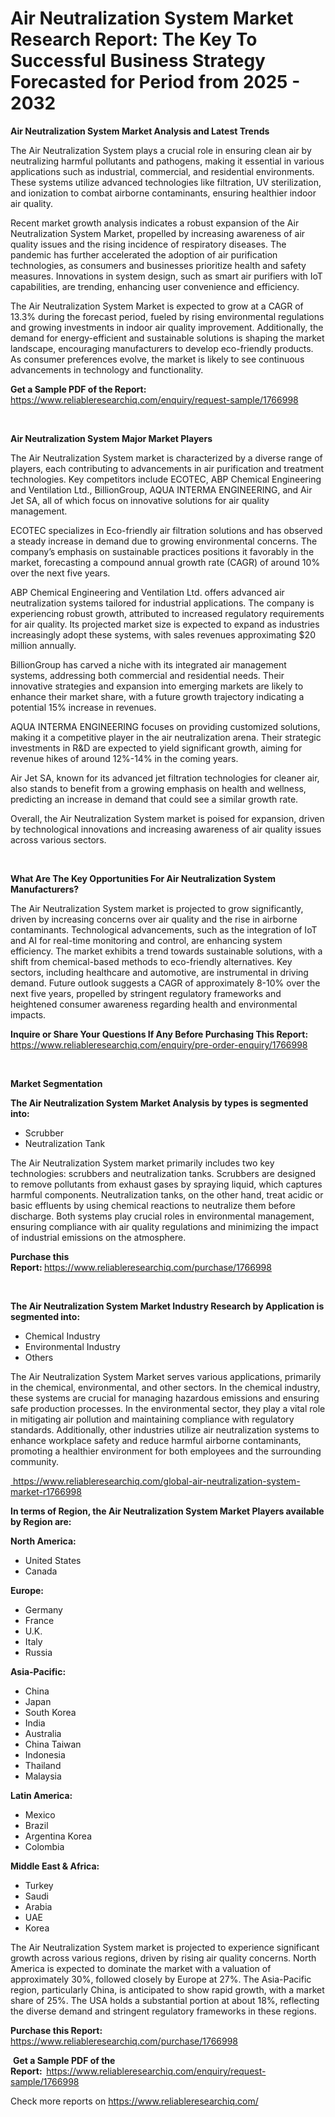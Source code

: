 <p><h1>Air Neutralization System Market Research Report: The Key To Successful Business Strategy Forecasted for Period from 2025 - 2032</h1></p><p><strong>Air Neutralization System Market Analysis and Latest Trends</strong></p>
<p><p>The Air Neutralization System plays a crucial role in ensuring clean air by neutralizing harmful pollutants and pathogens, making it essential in various applications such as industrial, commercial, and residential environments. These systems utilize advanced technologies like filtration, UV sterilization, and ionization to combat airborne contaminants, ensuring healthier indoor air quality.</p><p>Recent market growth analysis indicates a robust expansion of the Air Neutralization System Market, propelled by increasing awareness of air quality issues and the rising incidence of respiratory diseases. The pandemic has further accelerated the adoption of air purification technologies, as consumers and businesses prioritize health and safety measures. Innovations in system design, such as smart air purifiers with IoT capabilities, are trending, enhancing user convenience and efficiency.</p><p>The Air Neutralization System Market is expected to grow at a CAGR of 13.3% during the forecast period, fueled by rising environmental regulations and growing investments in indoor air quality improvement. Additionally, the demand for energy-efficient and sustainable solutions is shaping the market landscape, encouraging manufacturers to develop eco-friendly products. As consumer preferences evolve, the market is likely to see continuous advancements in technology and functionality.</p></p>
<p><strong>Get a Sample PDF of the Report:&nbsp;</strong> <a href="https://www.reliableresearchiq.com/enquiry/request-sample/1766998?utm_campaign=1102&utm_medium=2&utm_source=Github&utm_content=ia&utm_term=27022025&utm_id=air-neutralization-system">https://www.reliableresearchiq.com/enquiry/request-sample/1766998</a></p>
<p>&nbsp;</p>
<p><strong>Air Neutralization System Major Market Players</strong></p>
<p><p>The Air Neutralization System market is characterized by a diverse range of players, each contributing to advancements in air purification and treatment technologies. Key competitors include ECOTEC, ABP Chemical Engineering and Ventilation Ltd., BillionGroup, AQUA INTERMA ENGINEERING, and Air Jet SA, all of which focus on innovative solutions for air quality management.</p><p>ECOTEC specializes in Eco-friendly air filtration solutions and has observed a steady increase in demand due to growing environmental concerns. The company’s emphasis on sustainable practices positions it favorably in the market, forecasting a compound annual growth rate (CAGR) of around 10% over the next five years.</p><p>ABP Chemical Engineering and Ventilation Ltd. offers advanced air neutralization systems tailored for industrial applications. The company is experiencing robust growth, attributed to increased regulatory requirements for air quality. Its projected market size is expected to expand as industries increasingly adopt these systems, with sales revenues approximating $20 million annually.</p><p>BillionGroup has carved a niche with its integrated air management systems, addressing both commercial and residential needs. Their innovative strategies and expansion into emerging markets are likely to enhance their market share, with a future growth trajectory indicating a potential 15% increase in revenues.</p><p>AQUA INTERMA ENGINEERING focuses on providing customized solutions, making it a competitive player in the air neutralization arena. Their strategic investments in R&D are expected to yield significant growth, aiming for revenue hikes of around 12%-14% in the coming years.</p><p>Air Jet SA, known for its advanced jet filtration technologies for cleaner air, also stands to benefit from a growing emphasis on health and wellness, predicting an increase in demand that could see a similar growth rate.</p><p>Overall, the Air Neutralization System market is poised for expansion, driven by technological innovations and increasing awareness of air quality issues across various sectors.</p></p>
<p>&nbsp;</p>
<p><strong>What Are The Key Opportunities For Air Neutralization System Manufacturers?</strong></p>
<p><p>The Air Neutralization System market is projected to grow significantly, driven by increasing concerns over air quality and the rise in airborne contaminants. Technological advancements, such as the integration of IoT and AI for real-time monitoring and control, are enhancing system efficiency. The market exhibits a trend towards sustainable solutions, with a shift from chemical-based methods to eco-friendly alternatives. Key sectors, including healthcare and automotive, are instrumental in driving demand. Future outlook suggests a CAGR of approximately 8-10% over the next five years, propelled by stringent regulatory frameworks and heightened consumer awareness regarding health and environmental impacts.</p></p>
<p><strong>Inquire or Share Your Questions If Any Before Purchasing This Report:</strong> <a href="https://www.reliableresearchiq.com/enquiry/pre-order-enquiry/1766998?utm_campaign=1102&utm_medium=2&utm_source=Github&utm_content=ia&utm_term=27022025&utm_id=air-neutralization-system">https://www.reliableresearchiq.com/enquiry/pre-order-enquiry/1766998</a></p>
<p>&nbsp;</p>
<p><strong>Market Segmentation</strong></p>
<p><strong>The Air Neutralization System Market Analysis by types is segmented into:</strong></p>
<p><ul><li>Scrubber</li><li>Neutralization Tank</li></ul></p>
<p><p>The Air Neutralization System market primarily includes two key technologies: scrubbers and neutralization tanks. Scrubbers are designed to remove pollutants from exhaust gases by spraying liquid, which captures harmful components. Neutralization tanks, on the other hand, treat acidic or basic effluents by using chemical reactions to neutralize them before discharge. Both systems play crucial roles in environmental management, ensuring compliance with air quality regulations and minimizing the impact of industrial emissions on the atmosphere.</p></p>
<p><strong>Purchase this Report:&nbsp;</strong><a href="https://www.reliableresearchiq.com/purchase/1766998?utm_campaign=1102&utm_medium=2&utm_source=Github&utm_content=ia&utm_term=27022025&utm_id=air-neutralization-system">https://www.reliableresearchiq.com/purchase/1766998</a></p>
<p>&nbsp;</p>
<p><strong>The Air Neutralization System Market Industry Research by Application is segmented into:</strong></p>
<p><ul><li>Chemical Industry</li><li>Environmental Industry</li><li>Others</li></ul></p>
<p><p>The Air Neutralization System Market serves various applications, primarily in the chemical, environmental, and other sectors. In the chemical industry, these systems are crucial for managing hazardous emissions and ensuring safe production processes. In the environmental sector, they play a vital role in mitigating air pollution and maintaining compliance with regulatory standards. Additionally, other industries utilize air neutralization systems to enhance workplace safety and reduce harmful airborne contaminants, promoting a healthier environment for both employees and the surrounding community.</p></p>
<p><a href="https://www.reliableresearchiq.com/global-air-neutralization-system-market-r1766998?utm_campaign=1102&utm_medium=2&utm_source=Github&utm_content=ia&utm_term=27022025&utm_id=air-neutralization-system">&nbsp;https://www.reliableresearchiq.com/global-air-neutralization-system-market-r1766998</a></p>
<p><strong>In terms of Region, the Air Neutralization System Market Players available by Region are:</strong></p>
<p>
    <p> <strong> North America: </strong>
        <ul>
            <li>United States</li>
            <li>Canada</li>
        </ul>
        </p> 
    <p> <strong> Europe: </strong>
        <ul>
            <li>Germany</li>
            <li>France</li>
            <li>U.K.</li>
            <li>Italy</li>
            <li>Russia</li>
        </ul>
        </p> 
    <p> <strong> Asia-Pacific: </strong>
        <ul>
            <li>China</li>
            <li>Japan</li>
            <li>South Korea</li>
            <li>India</li>
            <li>Australia</li>
            <li>China Taiwan</li>
            <li>Indonesia</li>
            <li>Thailand</li>
            <li>Malaysia</li>
        </ul>
        </p> 
    <p> <strong> Latin America: </strong>
        <ul>
            <li>Mexico</li>
            <li>Brazil</li>
            <li>Argentina Korea</li>
            <li>Colombia</li>
        </ul>
        </p> 
    <p> <strong> Middle East & Africa: </strong>
        <ul>
            <li>Turkey</li>
            <li>Saudi</li>
            <li>Arabia</li>
            <li>UAE</li>
            <li>Korea</li>
        </ul>
    </p>
    </p>
<p><p>The Air Neutralization System market is projected to experience significant growth across various regions, driven by rising air quality concerns. North America is expected to dominate the market with a valuation of approximately 30%, followed closely by Europe at 27%. The Asia-Pacific region, particularly China, is anticipated to show rapid growth, with a market share of 25%. The USA holds a substantial portion at about 18%, reflecting the diverse demand and stringent regulatory frameworks in these regions.</p></p>
<p><strong>Purchase this Report: </strong><a href="https://www.reliableresearchiq.com/purchase/1766998?utm_campaign=1102&utm_medium=2&utm_source=Github&utm_content=ia&utm_term=27022025&utm_id=air-neutralization-system">https://www.reliableresearchiq.com/purchase/1766998</a></p>
<p>&nbsp;<strong>Get a Sample PDF of the Report:&nbsp;&nbsp;</strong><a href="https://www.reliableresearchiq.com/enquiry/request-sample/1766998?utm_campaign=1102&utm_medium=2&utm_source=Github&utm_content=ia&utm_term=27022025&utm_id=air-neutralization-system">https://www.reliableresearchiq.com/enquiry/request-sample/1766998</a></p>
<p><strong></strong></p>
<p>Check more reports on <a href="https://www.reliableresearchiq.com/?utm_campaign=1102&utm_medium=2&utm_source=Github&utm_content=ia&utm_term=27022025&utm_id=air-neutralization-system">https://www.reliableresearchiq.com/</a></p>